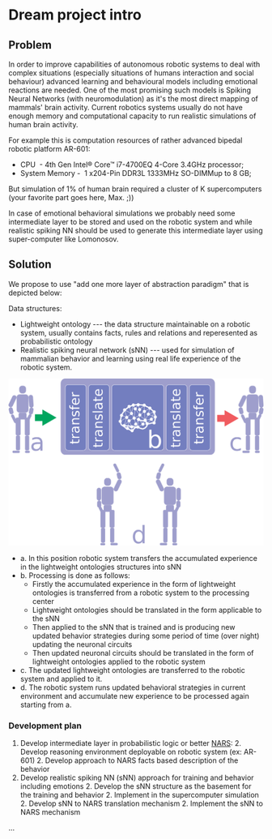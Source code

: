 # Dream project intro

## Problem

In order to improve capabilities of autonomous robotic systems to deal with complex situations (especially situations of humans interaction and social behaviour) advanced learning and behavioural models including emotional reactions are needed. One of the most promising such models is Spiking Neural Networks (with neuromodulation) as it's the most direct mapping of mammals' brain activity. Current robotics systems usually do not have enough memory and computational capacity to run realistic simulations of human brain activity.

For example this is computation resources of rather advanced bipedal robotic platform AR-601:

* CPU  - 4th Gen Intel® Core™ i7-4700EQ 4-Core 3.4GHz processor;
* System Memory -  1 x204-Pin DDR3L 1333MHz SO-DIMMup to 8 GB;

But simulation of 1% of human brain required a cluster of K supercomputers (your favorite part goes here, Max. ;))

In case of emotional behavioral simulations we probably need some intermediate layer to be stored and used on the
robotic system and while realistic spiking NN should be used to generate this intermediate layer using
super-computer like Lomonosov.

## Solution

We propose to use "add one more layer of abstraction paradigm" that is depicted below:

Data structures:

- Lightweight ontology --- the data structure maintainable on a robotic system, usually contains facts, rules
and relations and reperesented as probabilistic ontology
- Realistic spiking neural network (sNN) --- used for simulation of mammalian behavior and learning using real life
experience of the robotic system.

![Components diagram](components.png)

- a. In this position robotic system transfers the accumulated experience in the lightweight ontologies structures into sNN
- b. Processing is done as follows:
  - Firstly the accumulated experience in the form of lightweight ontologies is transferred from a robotic system to
  the processing center
  - Lightweight ontologies should be translated in the form applicable to the sNN
  - Then applied to the sNN that is trained and is producing new updated behavior strategies during some period of
  time (over night) updating the neuronal circuits
  - Then updated neuronal circuits should be translated in the form of lightweight ontologies applied to the robotic system
- c. The updated lightweight ontologies are transferred to the robotic system and applied to it.
- d. The robotic system runs updated behavioral strategies in current environment and accumulate new experience to be processed again starting from a.

### Development plan

1. Develop intermediate layer in probabilistic logic or better [NARS](https://github.com/opennars/opennars):
   2. Develop reasoning environment deployable on robotic system (ex: AR-601)
   2. Develop approach to NARS facts based description of the behavior
1. Develop realistic spiking NN (sNN) approach for training and behavior including emotions
   2. Develop the sNN structure as the basement for the training and behavior
   2. Implement in the supercomputer simulation
   2. Develop sNN to NARS translation mechanism
   2. Implement the sNN to NARS mechanism

...
